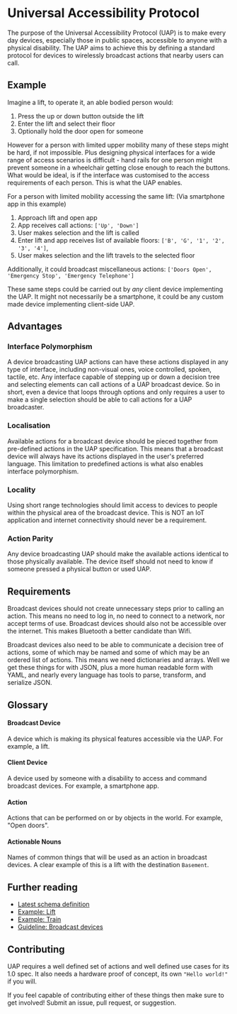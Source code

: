 # Universal Accessibility Protocol
The purpose of the Universal Accessibility Protocol (UAP) is to make every day devices, especially those in public spaces, accessible to anyone with a physical disability. The UAP aims to achieve this by defining a standard protocol for devices to wirelessly broadcast actions that nearby users can call.

## Example
Imagine a lift, to operate it, an able bodied person would:

1. Press the up or down button outside the lift
2. Enter the lift and select their floor
3. Optionally hold the door open for someone

However for a person with limited upper mobility many of these steps might be hard, if not impossible. Plus designing physical interfaces for a wide range of access scenarios is difficult - hand rails for one person might prevent someone in a wheelchair getting close enough to reach the buttons. What would be ideal, is if the interface was customised to the access requirements of each person. This is what the UAP enables.

For a person with limited mobility accessing the same lift:
(Via smartphone app in this example)

1. Approach lift and open app
2. App receives call actions: `['Up', 'Down']`
3. User makes selection and the lift is called
4. Enter lift and app receives list of available floors: `['B', 'G', '1', '2', '3', '4']`, 
5. User makes selection and the lift travels to the selected floor

Additionally, it could broadcast miscellaneous actions: `['Doors Open', 'Emergency Stop', 'Emergency Telephone']`

These same steps could be carried out by _any_ client device implementing the UAP. It might not necessarily be a smartphone, it could be any custom made device implementing client-side UAP.

## Advantages
### Interface Polymorphism
A device broadcasting UAP actions can have these actions displayed in any type of interface, including non-visual ones, voice controlled, spoken, tactile, etc. Any interface capable of stepping up or down a decision tree and selecting elements can call actions of a UAP broadcast device. So in short, even a device that loops through options and only requires a user to make a single selection should be able to call actions for a UAP broadcaster.

### Localisation
Available actions for a broadcast device should be pieced together from pre-defined actions in the UAP specification. This means that a broadcast device will always have its actions displayed in the user's preferred language. This limitation to predefined actions is what also enables interface polymorphism.

### Locality
Using short range technologies should limit access to devices to people within the physical area of the broadcast device. This is NOT an IoT application and internet connectivity should never be a requirement.

### Action Parity
Any device broadcasting UAP should make the available actions identical to those physically available. The device itself should not need to know if someone pressed a physical button or used UAP.


## Requirements
Broadcast devices should not create unnecessary steps prior to calling an action. This means no need to log in, no need to connect to a network, nor accept terms of use. Broadcast devices should also not be accessible over the internet. This makes Bluetooth a better candidate than Wifi.

Broadcast devices also need to be able to communicate a decision tree of actions, some of which may be named and some of which may be an ordered list of actions. This means we need dictionaries and arrays. Well we get these things for with JSON, plus a more human readable form with YAML, and nearly every language has tools to parse, transform, and serialize JSON.

## Glossary

#### Broadcast Device

A device which is making its physical features accessible via the UAP. For example, a lift.

#### Client Device

A device used by someone with a disability to access and command broadcast devices. For example, a smartphone app.

#### Action

Actions that can be performed on or by objects in the world. For example, "Open doors".

#### Actionable Nouns

Names of common things that will be used as an action in broadcast devices. A clear example of this is a lift with the destination `Basement`.

## Further reading

- [Latest schema definition](https://github.com/Antman261/UniversalAccessibilityProtocol/tree/master/schemas/v0.0.1)
- [Example: Lift](https://github.com/Antman261/UniversalAccessibilityProtocol/blob/master/schemas/v0.0.1/examples/lift.md)
- [Example: Train](https://github.com/Antman261/UniversalAccessibilityProtocol/blob/master/schemas/v0.0.1/examples/train.md)
- [Guideline: Broadcast devices](https://github.com/Antman261/UniversalAccessibilityProtocol/blob/master/guidelines/broadcast_devices.md)

## Contributing
UAP requires a well defined set of actions and well defined use cases for its 1.0 spec.
It also needs a hardware proof of concept, its own `"Hello world!"` if you will.

If you feel capable of contributing either of these things then make sure to get involved! Submit an issue, pull request, or suggestion.
